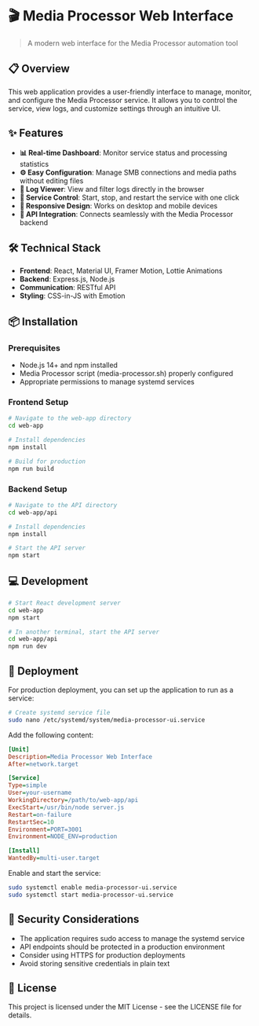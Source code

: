 # 🎬 Media Processor Web Interface

> A modern web interface for the Media Processor automation tool

## 📋 Overview

This web application provides a user-friendly interface to manage, monitor, and configure the Media Processor service. It allows you to control the service, view logs, and customize settings through an intuitive UI.

## ✨ Features

- **📊 Real-time Dashboard**: Monitor service status and processing statistics
- **⚙️ Easy Configuration**: Manage SMB connections and media paths without editing files
- **📝 Log Viewer**: View and filter logs directly in the browser
- **🔄 Service Control**: Start, stop, and restart the service with one click
- **📱 Responsive Design**: Works on desktop and mobile devices
- **🔌 API Integration**: Connects seamlessly with the Media Processor backend

## 🛠️ Technical Stack

- **Frontend**: React, Material UI, Framer Motion, Lottie Animations
- **Backend**: Express.js, Node.js
- **Communication**: RESTful API
- **Styling**: CSS-in-JS with Emotion

## 📦 Installation

### Prerequisites
- Node.js 14+ and npm installed
- Media Processor script (media-processor.sh) properly configured
- Appropriate permissions to manage systemd services

### Frontend Setup
```bash
# Navigate to the web-app directory
cd web-app

# Install dependencies
npm install

# Build for production
npm run build
```

### Backend Setup
```bash
# Navigate to the API directory
cd web-app/api

# Install dependencies
npm install

# Start the API server
npm start
```

## 💻 Development

```bash
# Start React development server
cd web-app
npm start

# In another terminal, start the API server
cd web-app/api
npm run dev
```

## 🚀 Deployment

For production deployment, you can set up the application to run as a service:

```bash
# Create systemd service file
sudo nano /etc/systemd/system/media-processor-ui.service
```

Add the following content:

```ini
[Unit]
Description=Media Processor Web Interface
After=network.target

[Service]
Type=simple
User=your-username
WorkingDirectory=/path/to/web-app/api
ExecStart=/usr/bin/node server.js
Restart=on-failure
RestartSec=10
Environment=PORT=3001
Environment=NODE_ENV=production

[Install]
WantedBy=multi-user.target
```

Enable and start the service:

```bash
sudo systemctl enable media-processor-ui.service
sudo systemctl start media-processor-ui.service
```

## 🔐 Security Considerations

- The application requires sudo access to manage the systemd service
- API endpoints should be protected in a production environment
- Consider using HTTPS for production deployments
- Avoid storing sensitive credentials in plain text

## 📄 License

This project is licensed under the MIT License - see the LICENSE file for details. 